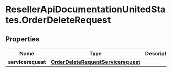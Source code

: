 # ResellerApiDocumentationUnitedStates.OrderDeleteRequest

## Properties

Name | Type | Description | Notes
------------ | ------------- | ------------- | -------------
**servicerequest** | [**OrderDeleteRequestServicerequest**](OrderDeleteRequestServicerequest.md) |  | [optional] 


